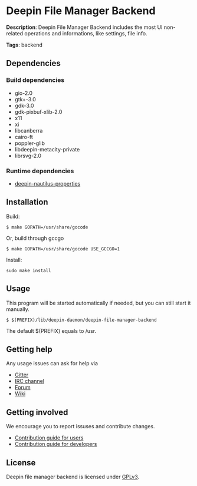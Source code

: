 # Deepin File Manager Backend

**Description**: Deepin File Manager Backend includes the most UI non-related operations and informations, like settings, file info.

**Tags**: backend


## Dependencies

### Build dependencies

- gio-2.0
- gtk+-3.0
- gdk-3.0
- gdk-pixbuf-xlib-2.0
- x11
- xi
- libcanberra
- cairo-ft
- poppler-glib
- libdeepin-metacity-private
- librsvg-2.0


### Runtime dependencies

- [deepin-nautilus-properties](https://github.com/linuxdeepin/deepin-nautilus-properties)


## Installation

Build:
```
$ make GOPATH=/usr/share/gocode
```

Or, build through gccgo
```
$ make GOPATH=/usr/share/gocode USE_GCCGO=1
```

Install:
```
sudo make install
```


## Usage

This program will be started automatically if needed, but you can still start it manually.

    $ $(PREFIX)/lib/deepin-daemon/deepin-file-manager-backend

The default $(PREFIX) equals to /usr.


## Getting help

Any usage issues can ask for help via

- [Gitter](https://gitter.im/orgs/linuxdeepin/rooms)
- [IRC channel](https://webchat.freenode.net/?channels=deepin)
- [Forum](https://bbs.deepin.org)
- [Wiki](http://wiki.deepin.org/)


## Getting involved

We encourage you to report issuses and contribute changes.

- [Contribution guide for users](http://wiki.deepin.org/index.php?title=Contribution\_Guidelinex\_for\_Users)
- [Contribution guide for developers](http://wiki.deepin.org/index.php?title=-Contribution\_Guidelines\_for\_Developers)


## License

Deepin file manager backend is licensed under [GPLv3](LICENSE).

